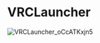 # VRCLauncher
![VRCLauncher_oCcATKxjn5](https://user-images.githubusercontent.com/86748455/156555397-5cb6e18c-5071-481b-b83f-a7f874f74083.png)
